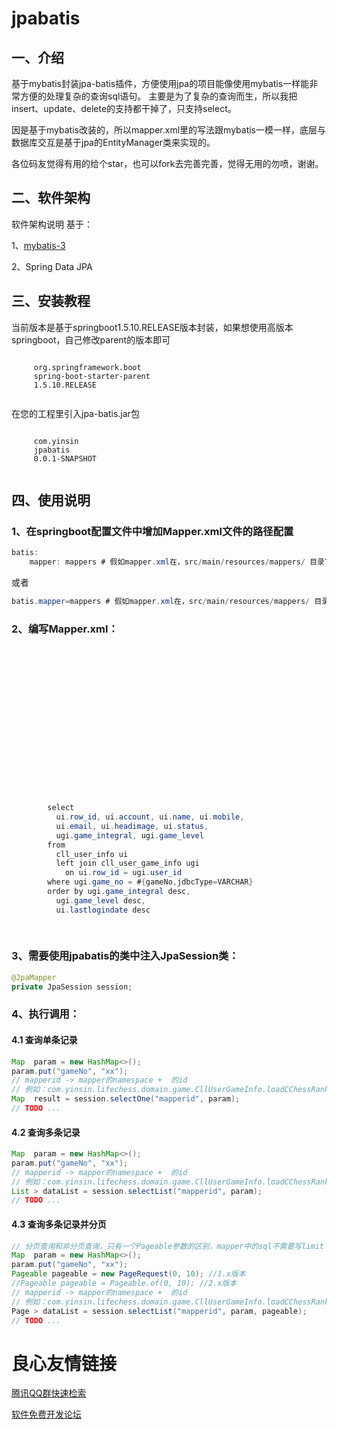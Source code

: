 # jpabatis
## 一、介绍
基于mybatis封装jpa-batis插件，方便使用jpa的项目能像使用mybatis一样能非常方便的处理复杂的查询sql语句。
主要是为了复杂的查询而生，所以我把insert、update、delete的支持都干掉了，只支持select。

因是基于mybatis改装的，所以mapper.xml里的写法跟mybatis一模一样，底层与数据库交互是基于jpa的EntityManager类来实现的。

各位码友觉得有用的给个star，也可以fork去完善完善，觉得无用的勿喷，谢谢。

## 二、软件架构
软件架构说明
基于：

1、[mybatis-3](https://github.com/mybatis/mybatis-3)

2、Spring Data JPA

## 三、安装教程
当前版本是基于springboot1.5.10.RELEASE版本封装，如果想使用高版本springboot，自己修改parent的版本即可
```
 
	 org.springframework.boot 
	 spring-boot-starter-parent 
	 1.5.10.RELEASE 
 
```
在您的工程里引入jpa-batis.jar包
```
 
     com.yinsin 
     jpabatis 
     0.0.1-SNAPSHOT 
 
```

## 四、使用说明

### 1、在springboot配置文件中增加Mapper.xml文件的路径配置
```java
batis:
    mapper: mappers # 假如mapper.xml在，src/main/resources/mappers/ 目录下
```
或者
```java
batis.mapper=mappers # 假如mapper.xml在，src/main/resources/mappers/ 目录下
```

### 2、编写Mapper.xml：
```java
 
 
 
     
         
         
         
         
         
         
         
         
         

     
    
     
    	select 
		  ui.row_id, ui.account, ui.name, ui.mobile,
		  ui.email, ui.headimage, ui.status,
		  ugi.game_integral, ugi.game_level
		from
		  cll_user_info ui 
		  left join cll_user_game_info ugi 
		    on ui.row_id = ugi.user_id 
		where ugi.game_no = #{gameNo,jdbcType=VARCHAR}
		order by ugi.game_integral desc,
		  ugi.game_level desc,
		  ui.lastlogindate desc
     
 
```

### 3、需要使用jpabatis的类中注入JpaSession类：
```java
@JpaMapper
private JpaSession session;
```
  
### 4、执行调用：
#### 4.1 查询单条记录
```java
Map  param = new HashMap<>();
param.put("gameNo", "xx");
// mapperid -> mapper的namespace +  的id
// 例如：com.yinsin.lifechess.domain.game.CllUserGameInfo.loadCChessRankingList
Map  result = session.selectOne("mapperid", param);
// TODO ...
```

#### 4.2 查询多条记录
```java
Map  param = new HashMap<>();
param.put("gameNo", "xx");
// mapperid -> mapper的namespace +  的id
// 例如：com.yinsin.lifechess.domain.game.CllUserGameInfo.loadCChessRankingList
List > dataList = session.selectList("mapperid", param);
// TODO ...
```

#### 4.3 查询多条记录并分页
```java
// 分页查询和非分页查询，只有一个Pageable参数的区别，mapper中的sql不需要写limit
Map  param = new HashMap<>();
param.put("gameNo", "xx");
Pageable pageable = new PageRequest(0, 10); //1.x版本
//Pageable pageable = Pageable.of(0, 10); //2.x版本
// mapperid -> mapper的namespace +  的id
// 例如：com.yinsin.lifechess.domain.game.CllUserGameInfo.loadCChessRankingList
Page > dataList = session.selectList("mapperid", param, pageable);
// TODO ...
```

 # 良心友情链接

[腾讯QQ群快速检索](http://u.720life.cn/s/8cf73f7c)

[软件免费开发论坛](http://u.720life.cn/s/bbb01dc0)